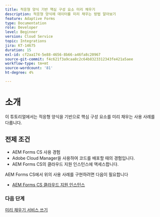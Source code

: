 ```yaml
---
title: 적응형 양식 기반 핵심 구성 요소 미리 채우기
description: 적응형 양식에 데이터를 미리 채우는 방법 알아보기
feature: Adaptive Forms
type: Documentation
role: Developer
level: Beginner
version: Cloud Service
topic: Integrations
jira: KT-14675
duration: 15
exl-id: cf2aa174-5e88-4656-8b66-a46fa8c20967
source-git-commit: f4c621f3a9caa8c2c64b8323312343fe421a5aee
workflow-type: tm+mt
source-wordcount: '81'
ht-degree: 4%

---
```


# 소개

이 튜토리얼에서는 적응형 양식을 기반으로 핵심 구성 요소를 미리 채우는 사용 사례를 다룹니다.

## 전제 조건

* AEM Forms CS 사용 경험
* Adobe Cloud Manager을 사용하여 코드를 배포할 때의 경험입니다.
* AEM Forms CS의 클라우드 지원 인스턴스에 액세스합니다.

AEM Forms CS에서 위의 사용 사례를 구현하려면 다음이 필요합니다

* [AEM Forms CS 클라우드 지원 인스턴스](https://experienceleague.adobe.com/docs/experience-manager-learn/cloud-service/forms/developing-for-cloud-service/intellij-and-aem-sync.html?lang=en#set-up-aem-author-instance)

### 다음 단계

[미리 채우기 서비스 쓰기](./pre-fill-service.md)
